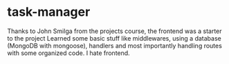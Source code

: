 # task-manager
Thanks to John Smilga from the projects course, the frontend was a starter to the project
Learned some basic stuff like middlewares, using a database (MongoDB with mongoose), handlers
and most importantly handling routes with some organized code.
I hate frontend. 
